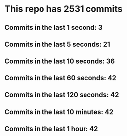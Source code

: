 # This repo has 2531 commits

## Commits in the last 1 second: 3
## Commits in the last 5 seconds: 21
## Commits in the last 10 seconds: 36
## Commits in the last 60 seconds: 42
## Commits in the last 120 seconds: 42
## Commits in the last 10 minutes: 42
## Commits in the last 1 hour: 42
